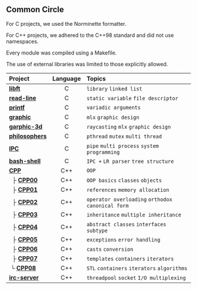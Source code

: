 ## Common Circle

For C projects, we used the Norminette formatter.

For C++ projects, we adhered to the C++98 standard and did not use namespaces.

Every module was compiled using a Makefile.

The use of external libraries was limited to those explicitly allowed.

| Project                                | Language | Topics                                          |
| :------------------------------------- | :------: | :-----------------------------------------------|
| [**libft**](./libft)                   |    C     | `library` `linked list`                         |
| [**read-line**](./read-line)           |    C     | `static variable` `file descriptor`             |
| [**printf**](./printf)                 |    C     | `variadic arguments`                            |
| [**graphic**](./graphic)               |    C     | `mlx` `graphic design`                          |
| [**garphic-3d**](./graphic-3d)         |    C     | `raycasting` `mlx` `graphic design`             |
| [**philosophers**](./philosophers)     |    C     | `pthread` `mutex` `multi thread`                |
| [**IPC**](./IPC)                       |    C     | `pipe` `multi process` `system programming`     |
| [**bash-shell**](./bash-shell)         |    C     | `IPC +` `LR parser` `tree structure`            |
| [**CPP**](./CPP)                       |    C++   | `OOP`                                           |
| &nbsp; ├ [**CPP00**](./CPP/CPP00)      |    C++   | `OOP basics` `classes` `objects`                |
| &nbsp; ├ [**CPP01**](./CPP/CPP01)      |    C++   | `references` `memory allocation`                |
| &nbsp; ├ [**CPP02**](./CPP/CPP02)      |    C++   | `operator overloading` `orthodox canonical form`|
| &nbsp; ├ [**CPP03**](./CPP/CPP03)      |    C++   | `inheritance` `multiple inheritance`            |
| &nbsp; ├ [**CPP04**](./CPP/CPP04)      |    C++   | `abstract classes` `interfaces` `subtype`       |
| &nbsp; ├ [**CPP05**](./CPP/CPP05)      |    C++   | `exceptions` `error handling`                   |
| &nbsp; ├ [**CPP06**](./CPP/CPP06)      |    C++   | `casts` `conversion`                            |
| &nbsp; ├ [**CPP07**](./CPP/CPP07)      |    C++   | `templates` `containers` `iterators`            |
| &nbsp;└ [**CPP08**](./CPP/CPP08)       |    C++   | `STL` `containers` `iterators` `algorithms`     |
| [**irc-server**](./irc-server)         |    C++   | `threadpool` `socket` `I/O multiplexing`        |
